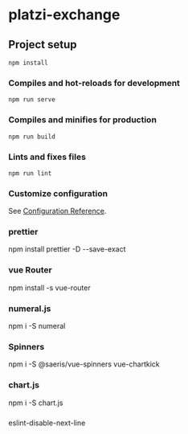 # platzi-exchange

## Project setup

```
npm install
```

### Compiles and hot-reloads for development

```
npm run serve
```

### Compiles and minifies for production

```
npm run build
```

### Lints and fixes files

```
npm run lint
```

### Customize configuration

See [Configuration Reference](https://cli.vuejs.org/config/).

### prettier

npm install prettier -D --save-exact

### vue Router

npm install -s vue-router

### numeral.js

npm i -S numeral

### Spinners

npm i -S @saeris/vue-spinners vue-chartkick

### chart.js

npm i -S chart.js

###

eslint-disable-next-line
